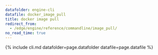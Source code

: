 ```yaml
---
datafolder: engine-cli
datafile: docker_image_pull
title: docker image pull
redirect_from:
  - /edge/engine/reference/commandline/image_pull/
no_read_time: true
---
```

<!--
Sorry, but the contents of this page are automatically generated from
Docker's source code. If you want to suggest a change to the text that appears
here, you'll need to find the string by searching this repo:

https://github.com/docker/cli
-->

{% include cli.md datafolder=page.datafolder datafile=page.datafile %}


